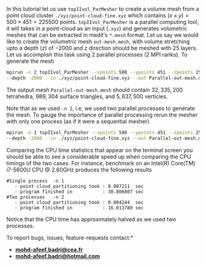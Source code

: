 In this tutorial  let us use `topIIvol_ParMesher` to create a volume mesh from  a point cloud cluster `./xyz/point-cloud-fine.xyz` which contains $(x\times y)=500 \times 451= 225500$ points. `topIIvol_ParMesher` is a parallel computing tool, it will takes  in a point-cloud as an input (`.xyz`) and generates volumetric meshes that can be extracted in  medit's  `*.mesh` format. Let us say we would like to create the volumetric mesh `out-mesh.mesh`, with volume stretching upto a depth ($z$) of $-2000$ and $z$ direction should be meshed with $25$ layers. Let us accomplish this task using 2 parallel processes (2 MPI ranks). To generate the mesh

```bash
mpirun -n 2 topIIvol_ParMesher --xpoints 500 --ypoints 451 --zpoints 25 \
--depth -2000 --in ./xyz/point-cloud-fine.xyz --out Parallel-out-mesh.mesh
```
The output mesh `Parallel-out-mesh.mesh` should contain $32,335,200$ tetrahedra, $989,304$ surface triangles, and $5,637,500$ verticies. 

Note that as we used `-n 2`, i.e, we used two parallel processes to generate the mesh. To gauge the importance of parallel processing rerun the mesher with only one process (as if it were a sequential mesher)

```bash
mpirun -n 1 topIIvol_ParMesher --xpoints 500 --ypoints 451 --zpoints 25 \
--depth -2000 --in ./xyz/point-cloud-fine.xyz --out Parallel-out-mesh.mesh
```

Comparing the CPU time statistics that appear on the terminal screen you should be able to see a considerable speed up when comparing the CPU timings of the two cases. For instance, benchmark on an Intel(R) Core(TM) i7-5600U CPU @ 2.60GHz produces the following results 

```
#Single process  -n 1
   - point cloud partitioning took : 0.007211  sec
   - program finished in           : 30.806807 sec
#Two processes   -n 2
   - point cloud partitioning took : 0.004244  sec
   - program finished in           : 16.011780 sec
```

Notice that the CPU time has approximately halved as we used two processes.

To report bugs, issues, feature-requests contact:* 

- **mohd-afeef.badri@cea.fr**
- **mohd-afeef.badri@hotmail.com**
